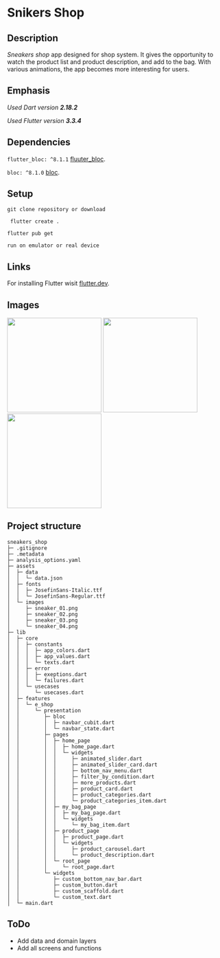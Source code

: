 # Snikers Shop

## Description

_Sneakers shop_ app designed for shop system.
It gives the opportunity to watch the product list and product description,
and add to the bag. With various animations, the app becomes more interesting for users.

## Emphasis
_Used Dart version **2.18.2**_

_Used Flutter version **3.3.4**_

## Dependencies

```flutter_bloc: ^8.1.1```  [fluuter_bloc](https://pub.dev/packages/flutter_bloc/install).

```bloc: ^8.1.0``` [bloc](https://pub.dev/packages/bloc/install).

## Setup 
 ``` git clone repository or download ```

 ``` flutter create .```

 ``` flutter pub get ```

 ``` run on emulator or real device ```

## Links

For installing Flutter wisit  [flutter.dev](https://flutter.dev/).

## Images
<p float="center">
  <img src="screenshots/screenshot_1.jpg" width="220" />
  <img src="screenshots/screenshot_2.jpg"  width="220" /> 
  <img src="screenshots/screenshot_3.jpg" width="220" />
</p>

## Project structure

```
sneakers_shop
├─ .gitignore
├─ .metadata
├─ analysis_options.yaml
├─ assets
│  ├─ data
│  │  └─ data.json
│  ├─ fonts
│  │  ├─ JosefinSans-Italic.ttf
│  │  └─ JosefinSans-Regular.ttf
│  └─ images
│     ├─ sneaker_01.png
│     ├─ sneaker_02.png
│     ├─ sneaker_03.png
│     └─ sneaker_04.png
├─ lib
│  ├─ core
│  │  ├─ constants
│  │  │  ├─ app_colors.dart
│  │  │  ├─ app_values.dart
│  │  │  └─ texts.dart
│  │  ├─ error
│  │  │  ├─ exeptions.dart
│  │  │  └─ failures.dart
│  │  └─ usecases
│  │     └─ usecases.dart
│  ├─ features
│  │  └─ e_shop
│  │     └─ presentation
│  │        ├─ bloc
│  │        │  ├─ navbar_cubit.dart
│  │        │  └─ navbar_state.dart
│  │        ├─ pages
│  │        │  ├─ home_page
│  │        │  │  ├─ home_page.dart
│  │        │  │  └─ widgets
│  │        │  │     ├─ animated_slider.dart
│  │        │  │     ├─ animated_slider_card.dart
│  │        │  │     ├─ bottom_nav_menu.dart
│  │        │  │     ├─ filter_by_condition.dart
│  │        │  │     ├─ more_products.dart
│  │        │  │     ├─ product_card.dart
│  │        │  │     ├─ product_categories.dart
│  │        │  │     └─ product_categories_item.dart
│  │        │  ├─ my_bag_page
│  │        │  │  ├─ my_bag_page.dart
│  │        │  │  └─ widgets
│  │        │  │     └─ my_bag_item.dart
│  │        │  ├─ product_page
│  │        │  │  ├─ product_page.dart
│  │        │  │  └─ widgets
│  │        │  │     ├─ product_carousel.dart
│  │        │  │     └─ product_description.dart
│  │        │  └─ root_page
│  │        │     └─ root_page.dart
│  │        └─ widgets
│  │           ├─ custom_bottom_nav_bar.dart
│  │           ├─ custom_button.dart
│  │           ├─ custom_scaffold.dart
│  │           └─ custom_text.dart
│  └─ main.dart
```

## ToDo
* Add data and domain layers
* Add all screens and functions 
